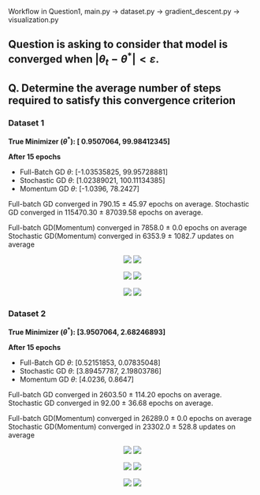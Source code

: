Workflow in Question1, main.py -> dataset.py -> gradient_descent.py -> visualization.py

## **Question is asking to consider that model is converged when $|\theta_t - \theta^*| < \varepsilon$.**

## **Q. Determine the average number of steps required to satisfy this convergence criterion**

### Dataset 1

**True Minimizer ($\theta^*$): [ 0.9507064,  99.98412345]**

**After 15 epochs**
- Full-Batch GD $\theta$:     [-1.03535825, 99.95728881]
- Stochastic GD $\theta$:     [1.02389021, 100.11134385]
- Momentum GD $\theta$:     [-1.0396, 78.2427]

Full-batch GD converged in 790.15 ± 45.97 epochs on average.
Stochastic GD converged in 115470.30 ± 87039.58 epochs on average.

Full-batch GD(Momentum) converged in 7858.0 ± 0.0 epochs on average
Stochastic GD(Momentum) converged in 6353.9 ± 1082.7 updates on average

<p align="center">
  <img src="sample_images/d1_1.png" />
  <img src="sample_images/d1_2.png" />
</p>

<p align="center">
  <img src="sample_images/d1_3.png" />
  <img src="sample_images/d1_4.png" />
</p>

<p align="center">
  <img src="sample_images/d1_5.png" />
  <img src="sample_images/d1_6.png" />
</p>

### Dataset 2 

**True Minimizer ($\theta^*$): [3.9507064,  2.68246893]**

**After 15 epochs**
- Full-Batch GD $\theta$:     [0.52151853, 0.07835048]
- Stochastic GD $\theta$:     [3.89457787, 2.19803786]
- Momentum GD $\theta$:     [4.0236, 0.8647]

Full-batch GD converged in 2603.50 ± 114.20 epochs on average.
Stochastic GD converged in 92.00 ± 36.68 epochs on average.

Full-batch GD(Momentum) converged in 26289.0 ± 0.0 epochs on average
Stochastic GD(Momentum) converged in 23302.0 ± 528.8 updates on average

<p align="center">
  <img src="sample_images/d2_1.png" />
  <img src="sample_images/d2_2.png" />
</p>

<p align="center">
  <img src="sample_images/d2_3.png" />
  <img src="sample_images/d2_4.png" />
</p>

<p align="center">
  <img src="sample_images/d2_5.png" />
  <img src="sample_images/d2_6.png" />

</p>
